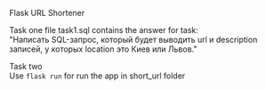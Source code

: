 Flask URL Shortener

Task one  file task1.sql contains the answer for task:  
"Написать SQL-запрос, который будет выводить url и description записей, у которых location это Киев или Львов."

Task two  
Use `flask run` for run the app in short_url folder